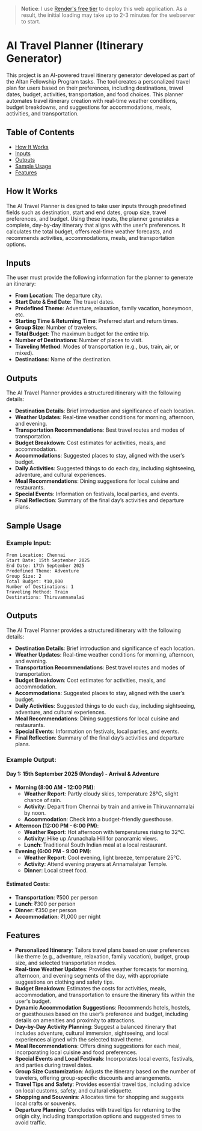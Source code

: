 > **Notice**: I use [Render's free tier](https://docs.render.com/free#other-limitations) to deploy this web application. As a result, the initial loading may take up to 2-3 minutes for the webserver to start.

# AI Travel Planner (Itinerary Generator)

This project is an AI-powered travel itinerary generator developed as part of the Altan Fellowship Program tasks. The tool creates a personalized travel plan for users based on their preferences, including destinations, travel dates, budget, activities, transportation, and food choices. This planner automates travel itinerary creation with real-time weather conditions, budget breakdowns, and suggestions for accommodations, meals, activities, and transportation.

## Table of Contents

- [How It Works](#how-it-works)
- [Inputs](#inputs)
- [Outputs](#outputs)
- [Sample Usage](#sample-usage)
- [Features](#features)
  
## How It Works

The AI Travel Planner is designed to take user inputs through predefined fields such as destination, start and end dates, group size, travel preferences, and budget. Using these inputs, the planner generates a complete, day-by-day itinerary that aligns with the user’s preferences. It calculates the total budget, offers real-time weather forecasts, and recommends activities, accommodations, meals, and transportation options.

## Inputs

The user must provide the following information for the planner to generate an itinerary:

- **From Location**: The departure city.
- **Start Date & End Date**: The travel dates.
- **Predefined Theme**: Adventure, relaxation, family vacation, honeymoon, etc.
- **Starting Time & Returning Time**: Preferred start and return times.
- **Group Size**: Number of travelers.
- **Total Budget**: The maximum budget for the entire trip.
- **Number of Destinations**: Number of places to visit.
- **Traveling Method**: Modes of transportation (e.g., bus, train, air, or mixed).
- **Destinations**: Name of the destination.

## Outputs

The AI Travel Planner provides a structured itinerary with the following details:

- **Destination Details**: Brief introduction and significance of each location.
- **Weather Updates**: Real-time weather conditions for morning, afternoon, and evening.
- **Transportation Recommendations**: Best travel routes and modes of transportation.
- **Budget Breakdown**: Cost estimates for activities, meals, and accommodation.
- **Accommodations**: Suggested places to stay, aligned with the user’s budget.
- **Daily Activities**: Suggested things to do each day, including sightseeing, adventure, and cultural experiences.
- **Meal Recommendations**: Dining suggestions for local cuisine and restaurants.
- **Special Events**: Information on festivals, local parties, and events.
- **Final Reflection**: Summary of the final day’s activities and departure plans.

## Sample Usage

### Example Input:
```plaintext
From Location: Chennai
Start Date: 15th September 2025
End Date: 17th September 2025
Predefined Theme: Adventure
Group Size: 2
Total Budget: ₹10,000
Number of Destinations: 1
Traveling Method: Train
Destinations: Thiruvannamalai
```

## Outputs

The AI Travel Planner provides a structured itinerary with the following details:

- **Destination Details**: Brief introduction and significance of each location.
- **Weather Updates**: Real-time weather conditions for morning, afternoon, and evening.
- **Transportation Recommendations**: Best travel routes and modes of transportation.
- **Budget Breakdown**: Cost estimates for activities, meals, and accommodation.
- **Accommodations**: Suggested places to stay, aligned with the user’s budget.
- **Daily Activities**: Suggested things to do each day, including sightseeing, adventure, and cultural experiences.
- **Meal Recommendations**: Dining suggestions for local cuisine and restaurants.
- **Special Events**: Information on festivals, local parties, and events.
- **Final Reflection**: Summary of the final day’s activities and departure plans.

### Example Output:

#### Day 1: 15th September 2025 (Monday) - Arrival & Adventure
- **Morning (8:00 AM - 12:00 PM)**:
    - **Weather Report**: Partly cloudy skies, temperature 28°C, slight chance of rain.
    - **Activity**: Depart from Chennai by train and arrive in Thiruvannamalai by noon.
    - **Accommodation**: Check into a budget-friendly guesthouse.
- **Afternoon (12:00 PM - 6:00 PM)**:
    - **Weather Report**: Hot afternoon with temperatures rising to 32°C.
    - **Activity**: Hike up Arunachala Hill for panoramic views.
    - **Lunch**: Traditional South Indian meal at a local restaurant.
- **Evening (6:00 PM - 9:00 PM)**:
    - **Weather Report**: Cool evening, light breeze, temperature 25°C.
    - **Activity**: Attend evening prayers at Annamalaiyar Temple.
    - **Dinner**: Local street food.

#### Estimated Costs:
- **Transportation**: ₹500 per person
- **Lunch**: ₹300 per person
- **Dinner**: ₹350 per person
- **Accommodation**: ₹1,000 per night

## Features

- **Personalized Itinerary**: Tailors travel plans based on user preferences like theme (e.g., adventure, relaxation, family vacation), budget, group size, and selected transportation modes.
- **Real-time Weather Updates**: Provides weather forecasts for morning, afternoon, and evening segments of the day, with appropriate suggestions on clothing and safety tips.
- **Budget Breakdown**: Estimates the costs for activities, meals, accommodation, and transportation to ensure the itinerary fits within the user's budget.
- **Dynamic Accommodation Suggestions**: Recommends hotels, hostels, or guesthouses based on the user’s preference and budget, including details on amenities and proximity to attractions.
- **Day-by-Day Activity Planning**: Suggest a balanced itinerary that includes adventure, cultural immersion, sightseeing, and local experiences aligned with the selected travel theme.
- **Meal Recommendations**: Offers dining suggestions for each meal, incorporating local cuisine and food preferences.
- **Special Events and Local Festivals**: Incorporates local events, festivals, and parties during travel dates.
- **Group Size Customization**: Adjusts the itinerary based on the number of travelers, offering group-specific discounts and arrangements.
- **Travel Tips and Safety**: Provides essential travel tips, including advice on local customs, safety, and cultural etiquette.
- **Shopping and Souvenirs**: Allocates time for shopping and suggests local crafts or souvenirs.
- **Departure Planning**: Concludes with travel tips for returning to the origin city, including transportation options and suggested times to avoid traffic.
